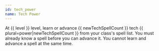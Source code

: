 ```yaml
---
id: tech_power
name: Tech Power
---
```

At {{ level }} level, learn or advance {{ newTechSpellCount }} tech {{ plural=power|newTechSpellCount }} from your class's spell list. You must
already know a spell before you can advance it. You cannot learn and advance a spell at the same time.